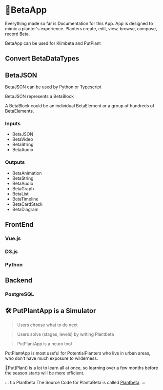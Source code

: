 # 🔷<beta>BetaApp</beta>

Everything made so far is Documentation for this App. App is designed to mimic a planter's experience. Planters create, edit, view, browse, compose, record Beta.

BetaApp can be used for Klimbeta and PutPlant

## Convert BetaDataTypes

## BetaJSON

BetaJSON can be used by Python or Typescript

BetaJSON represents a BetaBlock

A BetaBlock could be an individual BetaElement or a group of hundreds of BetaElements.

### Inputs

- BetaJSON
- BetaVideo
- BetaString
- BetaAudio

### Outputs

- BetaAnimation
- BetaString
- BetaAudio
- BetaGraph
- BetaList
- BetaTimeline
- BetaCardStack
- BetaDiagram

## FrontEnd

### Vue.js

### D3.js

### Python

## Backend

### PostgreSQL

## 🛠 PutPlantApp is a Simulator

> Users choose what to do next

> Users solve (stages, levels) by writing Plantbeta

> PutPlantApp is a <psike>neuro</psike> tool

PutPlantApp is most useful for PotentialPlanters who live in urban areas, who don't have much exposure to wilderness.

🔷<beta>Put(</beta><eko>Plant</eko><beta>)</beta> is a lot to learn all at once, so learning over a few months before the season starts will be more efficient.

::: tip Plantbeta
The Source Code for PlantaBeta is called [Plantbeta](/encyclopedia/Beta/Plantbeta/Overview).
:::
